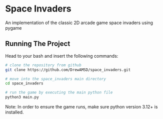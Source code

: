 # Space Invaders
An implementation of the classic 2D arcade game space invaders using pygame

## Running The Project
Head to your bash and insert the following commands:
```bash
# clone the repository from github
git clone https://github.com/DrewAMSD/space_invaders.git

# move into the space_invaders main directory
cd space_invaders

# run the game by executing the main python file
python3 main.py
```

Note: In order to ensure the game runs, make sure python version 3.12+ is installed. 
